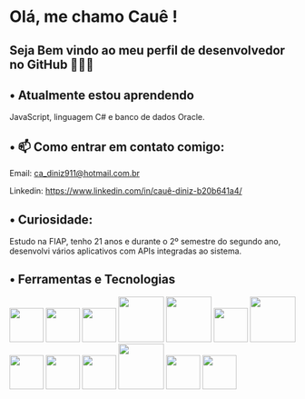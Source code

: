 # Olá, me chamo Cauê ! 

## Seja Bem vindo ao meu perfil de desenvolvedor no GitHub 👨🏻‍💻


## • Atualmente estou aprendendo

JavaScript, linguagem C# e banco de dados Oracle.



## • 📫 Como entrar em contato comigo:

Email: ca_diniz911@hotmail.com.br

Linkedin: https://www.linkedin.com/in/cauê-diniz-b20b641a4/



## • Curiosidade:

Estudo na FIAP, tenho 21 anos e durante o 2º semestre do segundo ano, desenvolvi vários aplicativos com APIs integradas ao sistema.


## • Ferramentas e Tecnologias

<img loading="lazy" src="https://cdn.jsdelivr.net/gh/devicons/devicon@latest/icons/javascript/javascript-original.svg" width="60" height="60"/> <img loading="lazy" src="https://cdn.jsdelivr.net/gh/devicons/devicon@latest/icons/oracle/oracle-original.svg" width="60" height="60"/> <img loading="lazy" src="https://cdn.jsdelivr.net/gh/devicons/devicon@latest/icons/csharp/csharp-original.svg" width="60" height="60"/> <img loading="lazy" src="https://cdn.jsdelivr.net/gh/devicons/devicon@latest/icons/swift/swift-original-wordmark.svg" width="80" height="80"/> <img loading="lazy" src="https://cdn.jsdelivr.net/gh/devicons/devicon@latest/icons/androidstudio/androidstudio-original-wordmark.svg" width="80" height="80"/> <img loading="lazy" src="https://cdn.jsdelivr.net/gh/devicons/devicon@latest/icons/azuresqldatabase/azuresqldatabase-original.svg" width="60" height="60"/> <img loading="lazy" src="https://cdn.jsdelivr.net/gh/devicons/devicon@latest/icons/eclipse/eclipse-original-wordmark.svg" width="80" height="80"/> <img loading="lazy" src="https://cdn.jsdelivr.net/gh/devicons/devicon@latest/icons/intellij/intellij-original.svg" width="60" height="60"/> <img loading="lazy" src="https://cdn.jsdelivr.net/gh/devicons/devicon@latest/icons/python/python-original.svg" width="60" height="60"/> <img loading="lazy" src="https://cdn.jsdelivr.net/gh/devicons/devicon@latest/icons/sqldeveloper/sqldeveloper-original.svg" width="60" height="60"/> <img loading="lazy" src="https://cdn.jsdelivr.net/gh/devicons/devicon@latest/icons/swagger/swagger-original-wordmark.svg" width="80" height="80"/> <img loading="lazy" src="https://cdn.jsdelivr.net/gh/devicons/devicon@latest/icons/tomcat/tomcat-original-wordmark.svg" width="60" height="60"/> <img loading="lazy" src="https://cdn.jsdelivr.net/gh/devicons/devicon@latest/icons/visualstudio/visualstudio-original.svg" width="60" height="60"/>



